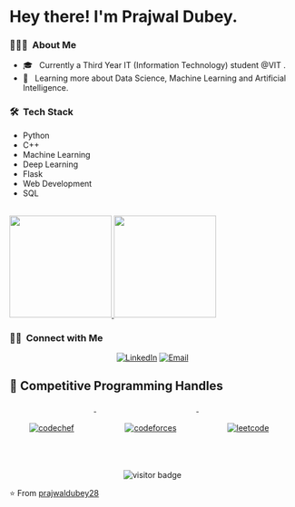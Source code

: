 <h1> Hey there! I'm Prajwal Dubey.</h1>

<h3> 👨🏻‍💻 &nbsp;About Me </h3>

- 🎓 &nbsp; Currently a Third Year IT (Information Technology) student @VIT .
- 🌱 &nbsp; Learning more about Data Science, Machine Learning and Artificial Intelligence.

<h3> 🛠 &nbsp;Tech Stack</h3>
<ul>
<li>Python</li>
<li>C++</li>
<li>Machine Learning</li>
<li>Deep Learning</li>
<li>Flask</li>
<li>Web Development</li>
<li>SQL</li>
</ul>

<br/>

<a href="https://github.com/prajwaldubey28">
  <img height="180em" src="https://github-readme-stats.vercel.app/api?username=prajwaldubey28&theme=buefy&show_icons=true" />
  <img height="180em" src="https://github-readme-stats.vercel.app/api/top-langs/?username=prajwaldubey28&theme=buefy&layout=compact" />
</a>

<br/>

<h3> 🤝🏻 &nbsp;Connect with Me </h3>

<p align="center">
<a href="https://www.linkedin.com/in/prajwal-dubey-8400711ab/"><img alt="LinkedIn" src="https://img.shields.io/badge/LinkedIn-Prajwal%20Dubey-blue?style=flat-square&logo=linkedin"></a>
<a href="mailto:prajwal.dubey@vit.edu.in"><img alt="Email" src="https://img.shields.io/badge/Email-prajwal.dubey@vit.edu.in-blue?style=flat-square&logo=gmail"></a>
</p>

## 📢 Competitive Programming Handles
<p align="left">
    <a href="https://www.codechef.com/users/prajwaldubey28">
    <img src="https://cp-logo.vercel.app/codechef/prajwaldubey28" alt="codechef" style="vertical-align:top; margin:35px">
  </a>&nbsp;&nbsp;&nbsp;
  
  <a href="https://codeforces.com/profile/prajwaldubey28">
    <img src="https://cp-logo.vercel.app/codeforces/prajwaldubey28" alt="codeforces" style="vertical-align:top; margin:35px">
  </a>&nbsp;&nbsp;&nbsp;

  <a href="https://leetcode.com/Prajwal28/9">
    <img src="https://cp-logo.vercel.app/leetcode/Prajwal28" alt="leetcode" style="vertical-align:top; margin:35px">
  </a>&nbsp;&nbsp;&nbsp;
</p>
<p align="center">
<img src="https://visitor-badge.laobi.icu/badge?page_id=prajwaldubey28.prajwaldubey28" alt="visitor badge"/>       
</p>

⭐️ From [prajwaldubey28](https://github.com/prajwaldubey28)
